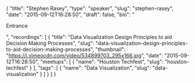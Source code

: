 {
  "title": "Stephen Rasey",
  "type": "speaker",
  "slug": "stephen-rasey",
  "date": "2015-09-12T16:28:50",
  "draft": false,
  "bio": "<p>Entrance</p>",
  "recordings": [
    {
      "title": "Data Visualization Design Principles to aid Decision Making Processes",
      "slug": "data-visualization-design-principles-to-aid-decision-making-processes",
      "thumbnail": "https://i.vimeocdn.com/video/534899703_295x166.jpg",
      "date": "2015-09-12T16:28:50",
      "meetups": [
        {
          "name": "Houston Techfest",
          "slug": "houston-techfest"
        }
      ],
      "tags": [
        {
          "name": "Data Visualization",
          "slug": "data-visualization"
        }
      ]
    }
  ]
}